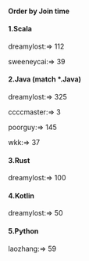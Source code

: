 #### Order by Join time
#### 1.Scala
dreamylost:=> 112

sweeneycai:=> 39

#### 2.Java (match *.Java)
dreamylost:=> 325

ccccmaster:=> 3

poorguy:=> 145

wkk:=> 37

#### 3.Rust
dreamylost:=> 100

#### 4.Kotlin
dreamylost:=> 50

#### 5.Python
laozhang:=> 59

